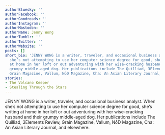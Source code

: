 ```yaml
---
authorBluesky: ''
authorFacebook: ''
authorGoodreads: ''
authorInstagram: ''
authorMastodon: ''
authorName: Jenny Wong
authorTumblr: ''
authorTwitter: ''
authorWebsite: ''
posts: []
short_bio: 'JENNY WONG is a writer, traveler, and occasional business analyst. When
  she’s not attempting to use her computer science degree for good, she’s writing
  at home in her loft or out adventuring with her wise-cracking husband and their
  grumpy middle-aged dog. Her publications include The Quilliad, 3Elements Review,
  Grain Magazine, Vallum, NōD Magazine, Cha: An Asian Literary Journal, and elsewhere.'
stories:
- The Volcano Keeper
- Stealing Through the Stars
---
```


JENNY WONG is a writer, traveler, and occasional business analyst. When she’s not attempting to use her computer science degree for good, she’s writing at home in her loft or out adventuring with her wise-cracking husband and their grumpy middle-aged dog. Her publications include The Quilliad, 3Elements Review, Grain Magazine, Vallum, NōD Magazine, Cha: An Asian Literary Journal, and elsewhere.